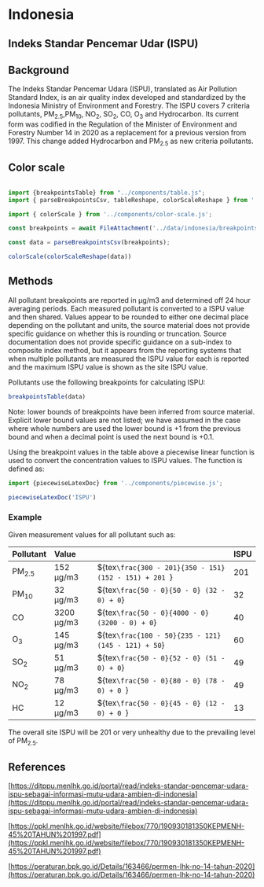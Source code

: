 # Indonesia

## Indeks Standar Pencemar Udar (ISPU)

## Background

The Indeks Standar Pencemar Udara (ISPU), translated as Air Pollution Standard Index, is an air quality index developed and standardized by the Indonesia Ministry of Environment and Forestry. The ISPU covers 7 criteria pollutants, PM<sub>2.5</sub>,PM<sub>10</sub>, NO<sub>2</sub>, SO<sub>2</sub>, CO, O<sub>3</sub> and Hydrocarbon. Its current form was codified in the Regulation of the Minister of Environment and Forestry Number 14 in 2020 as a replacement for a previous version from 1997. This change added Hydrocarbon and PM<sub>2.5</sub> as new criteria pollutants. 

## Color scale

```js

import {breakpointsTable} from "../components/table.js";
import { parseBreakpointsCsv, tableReshape, colorScaleReshape } from '../utils/utils.js';

```

```js
import { colorScale } from '../components/color-scale.js';
```

```js
const breakpoints = await FileAttachment('../data/indonesia/breakpoints.csv').text();

const data = parseBreakpointsCsv(breakpoints);
```

```js
colorScale(colorScaleReshape(data))
```

## Methods

All pollutant breakpoints are reported in µg/m3 and determined off 24 hour averaging periods. Each measured pollutant is converted to a ISPU value and then shared. Values appear to be rounded to either one decimal place depending on the pollutant and units, the source material does not provide specific guidance on whether this is rounding or truncation. Source documentation does not provide specific guidance on a sub-index to composite index method, but it appears from the reporting systems that when multiple pollutants are measured the ISPU value for each is reported and the maximum ISPU value is shown as the site ISPU value. 

Pollutants use the following breakpoints for calculating ISPU:


```js
breakpointsTable(data)
```

Note: lower bounds of breakpoints have been inferred from source material. Explicit lower bound values are not listed; we have assumed in the case where whole numbers are used the lower bound is +1 from the previous bound and when a decimal point is used the next bound is +0.1.

Using the breakpoint values in the table above a piecewise linear function is used to convert the concentration values to ISPU values. The function is defined as:


```js
import {piecewiseLatexDoc} from '../components/piecewise.js';
```

```js
piecewiseLatexDoc('ISPU')

```

### Example

Given measurement values for all pollutant such as: 

| Pollutant  | Value |  | ISPU |
| :---- | :---- | :---- | :---- |
| PM<sub>2.5</sub>  | 152 µg/m3  | ${tex`\frac{300 - 201}{350 - 151} (152 - 151) + 201 `} | 201 |
| PM<sub>10</sub>  | 32 µg/m3  | ${tex` \frac{50 - 0}{50 - 0} (32 - 0) + 0 `} | 32 |
| CO  | 3200 µg/m3  | ${tex` \frac{50 - 0}{4000 - 0} (3200 - 0) + 0 `} | 40 |
| O<sub>3</sub>   | 145 µg/m3  | ${tex` \frac{100 - 50}{235 - 121} (145 - 121) + 50 `} | 60 |
| SO<sub>2</sub>  | 51 µg/m3  | ${tex` \frac{50 - 0}{52 - 0} (51 - 0) + 0 `} | 49 |
| NO<sub>2</sub>  | 78 µg/m3  | ${tex`\frac{50 - 0}{80 - 0} (78 - 0) + 0 `} | 49 |
| HC  | 12 µg/m3  | ${tex`\frac{50 - 0}{45 - 0} (12 - 0) + 0 `} | 13 |

The overall site ISPU will be 201 or very unhealthy due to the prevailing level of PM<sub>2.5</sub>.

## References

[https://ditppu.menlhk.go.id/portal/read/indeks-standar-pencemar-udara-ispu-sebagai-informasi-mutu-udara-ambien-di-indonesia](https://ditppu.menlhk.go.id/portal/read/indeks-standar-pencemar-udara-ispu-sebagai-informasi-mutu-udara-ambien-di-indonesia)

[https://ppkl.menlhk.go.id/website/filebox/770/190930181350KEPMENH-45%20TAHUN%201997.pdf](https://ppkl.menlhk.go.id/website/filebox/770/190930181350KEPMENH-45%20TAHUN%201997.pdf)

[https://peraturan.bpk.go.id/Details/163466/permen-lhk-no-14-tahun-2020](https://peraturan.bpk.go.id/Details/163466/permen-lhk-no-14-tahun-2020) 


